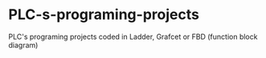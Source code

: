 # PLC-s-programing-projects
PLC's programing projects coded in Ladder, Grafcet or FBD (function block diagram)

